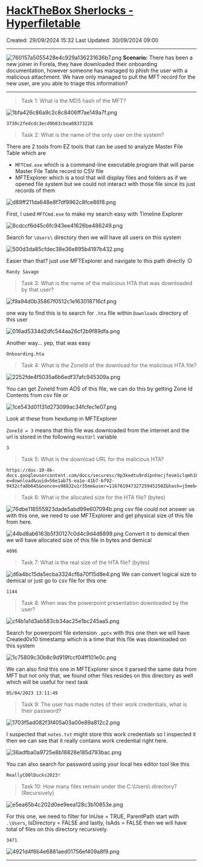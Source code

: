 # [HackTheBox Sherlocks - Hyperfiletable](https://app.hackthebox.com/sherlocks/Hyperfiletable)
Created: 29/09/2024 15:32
Last Updated: 30/09/2024 09:00
* * *
![760157a5055428e4c929a136231636b7.png](/resources/760157a5055428e4c929a136231636b7.png)
**Scenario:**
There has been a new joiner in Forela, they have downloaded their onboarding documentation, however someone has managed to phish the user with a malicious attachment. We have only managed to pull the MFT record for the new user, are you able to triage this information?

* * *
>Task 1: What is the MD5 hash of the MFT?

![1bfa426c86a9c2c8c8406ff7ae149a7f.png](/resources/1bfa426c86a9c2c8c8406ff7ae149a7f.png)
```
3730c2fedcdc3ecd9b83cbea08373226
```

>Task 2: What is the name of the only user on the system?

There are 2 tools from EZ tools that can be used to analyze Master File Table which are
- `MFTCmd.exe` which is a command-line executable program that will parse Master File Table record to CSV file 
- MFTExplorer which is a tool that will display files and folders as if we opened file system but we could not interact with those file since its just records of them 

![d89ff211da648e8f7df9962c8fce86f8.png](/resources/d89ff211da648e8f7df9962c8fce86f8.png)

First, I used `MFTCmd.exe` to make my search easy with Timeline Explorer

![8cdccf6d45c6fc943ee41626be486249.png](/resources/8cdccf6d45c6fc943ee41626be486249.png)

Search for `\Users\` directory then we will have all users on this system

![500d3da85cfdec38e36e895b4197b432.png](/resources/500d3da85cfdec38e36e895b4197b432.png)

Easier than that? just use MFTExplorer and navigate to this path directly :D

```
Randy Savage
```

>Task 3: What is the name of the malicious HTA that was downloaded by that user?

![f9a94d0b35867f0512c1e163018716cf.png](/resources/f9a94d0b35867f0512c1e163018716cf.png)

one way to find this is to search for `.hta` file within `Downloads` directory of this user

![016ad5334d2dfc544aa26cf2b9f89dfa.png](/resources/016ad5334d2dfc544aa26cf2b9f89dfa.png)

Another way... yep, that was easy

```
Onboarding.hta
```

>Task 4: What is the ZoneId of the download for the malicious HTA file?

![2252fde4f5035a6b6edf37afc945309a.png](/resources/2252fde4f5035a6b6edf37afc945309a.png)

You can get ZoneId from ADS of this file, we can do this by getting Zone Id Contents from csv file or 

![1ce543d01131d273099ac34fcfec1e07.png](/resources/1ce543d01131d273099ac34fcfec1e07.png)

Look at these from hexdump in MFTExplorer

`ZoneId = 3` means that this file was downloaded from the internet and the url is stored in the following `HostUrl` variable 

```
3
```

>Task 5: What is the download URL for the malicious HTA?
```
https://doc-10-8k-docs.googleusercontent.com/docs/securesc/9p3kedtu9rd1pnhecjfevm1clqmh1kc1/9mob6oj9jdbq89eegoedo0c9f3fpmrnj/1680708975000/04991425918988780232/11676194732725945250Z/1hsQhtmZJW9xZGgniME93H3mXZIV4OKgX?e=download&uuid=56e1ab75-ea1e-41b7-bf92-9432cfa8b645&nonce=u98832u1r35me&user=11676194732725945250Z&hash=j5meb42cqr57pa0ef411ja1k70jkgphq
```

>Task 6: What is the allocated size for the HTA file? (bytes)

![76dbe118555923dade5abd99e607094b.png](/resources/76dbe118555923dade5abd99e607094b.png)
csv file could not answer us with this one, we need to use MFTExplorer and get physical size of this file from here. 

![44bd8ab6163b5f30127c0d4c9d4d8899.png](/resources/44bd8ab6163b5f30127c0d4c9d4d8899.png)
Convert it to demical then we will have allocated size of this file in bytes and demical

```
4096
```

>Task 7: What is the real size of the HTA file? (bytes)

![d6a4bc15da5ecba3324cf6a70f15d8e4.png](/resources/d6a4bc15da5ecba3324cf6a70f15d8e4.png)
We can convert logical size to demical or just go to csv file for this one

```
1144
```

>Task 8: When was the powerpoint presentation downloaded by the user?

![cf4b1a1d3ab583cb34ac25e1bc245aa5.png](/resources/cf4b1a1d3ab583cb34ac25e1bc245aa5.png)

Search for powerpoint file extension `.pptx` with this one then we will have Created0x10 timestamp which is a time that this file was downloaded on this system

![1c75809c30b8c9d919fccf04ff101e0c.png](/resources/1c75809c30b8c9d919fccf04ff101e0c.png)

We can also find this one in MFTExplorer since it parsed the same data from MFT but not only that, we found other files resides on this directory as well which will be useful for next task

```
05/04/2023 13:11:49
```

>Task 9: The user has made notes of their work credentials, what is their password?

![1703f5ad082f3f405a03a00e89a812c2.png](/resources/1703f5ad082f3f405a03a00e89a812c2.png)

I suspected that `notes.txt` might store this work credentials so I inspected it then we can see that it really contains work credential right here.

![36adfba0a9725e8b18828e185d793bac.png](/resources/36adfba0a9725e8b18828e185d793bac.png)

You can also search for password using your local hex editor tool like this

```
ReallyC00lDucks2023!
```

>Task 10: How many files remain under the C:\Users\ directory? (Recursively)

![e5ea65b4c202d0ee9eea128c3b10853e.png](/resources/e5ea65b4c202d0ee9eea128c3b10853e.png)

For this one, we need to filter for InUse = TRUE, ParentPath start with `.\Users`, IsDirectory = FALSE and lastly, IsAds = FALSE then we will have total of files on this directory recursively.

```
3471
```

![4921d4f6b4e6881aed01756ef409a8f9.png](/resources/4921d4f6b4e6881aed01756ef409a8f9.png)
* * *
